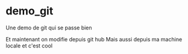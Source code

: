 # demo_git

Une demo de git qui se passe bien

Et maintenant on modifie depuis git hub
Mais aussi depuis ma machine locale
et c'est cool
